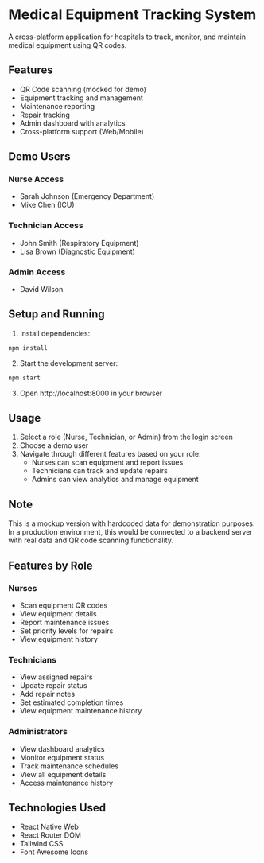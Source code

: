 # Medical Equipment Tracking System

A cross-platform application for hospitals to track, monitor, and maintain medical equipment using QR codes.

## Features

- QR Code scanning (mocked for demo)
- Equipment tracking and management
- Maintenance reporting
- Repair tracking
- Admin dashboard with analytics
- Cross-platform support (Web/Mobile)

## Demo Users

### Nurse Access
- Sarah Johnson (Emergency Department)
- Mike Chen (ICU)

### Technician Access
- John Smith (Respiratory Equipment)
- Lisa Brown (Diagnostic Equipment)

### Admin Access
- David Wilson

## Setup and Running

1. Install dependencies:
```bash
npm install
```

2. Start the development server:
```bash
npm start
```

3. Open http://localhost:8000 in your browser

## Usage

1. Select a role (Nurse, Technician, or Admin) from the login screen
2. Choose a demo user
3. Navigate through different features based on your role:
   - Nurses can scan equipment and report issues
   - Technicians can track and update repairs
   - Admins can view analytics and manage equipment

## Note

This is a mockup version with hardcoded data for demonstration purposes. In a production environment, this would be connected to a backend server with real data and QR code scanning functionality.

## Features by Role

### Nurses
- Scan equipment QR codes
- View equipment details
- Report maintenance issues
- Set priority levels for repairs
- View equipment history

### Technicians
- View assigned repairs
- Update repair status
- Add repair notes
- Set estimated completion times
- View equipment maintenance history

### Administrators
- View dashboard analytics
- Monitor equipment status
- Track maintenance schedules
- View all equipment details
- Access maintenance history

## Technologies Used

- React Native Web
- React Router DOM
- Tailwind CSS
- Font Awesome Icons
